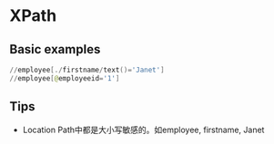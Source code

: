 # XPath

## Basic examples
```powershell
//employee[./firstname/text()='Janet']
//employee[@employeeid='1']
```

## Tips
- Location Path中都是大小写敏感的。如employee, firstname, Janet